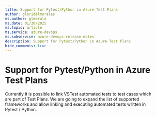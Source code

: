 ```yaml
---
title: Support for Pytest/Python in Azure Test Plans
author: gloridelmorales
ms.author: glmorale
ms.date: 01/20/2025
ms.topic: article
ms.service: azure-devops
ms.subservice: azure-devops-release-notes
description: Support for Pytest/Python in Azure Test Plans
hide_comments: true
---
```


# Support for Pytest/Python in Azure Test Plans

Currently it is possible to link VSTest automated tests to test cases which are part of Test Plans. We are going to expand the list of supported frameworks and allow linking and executing automated tests written in Pytest / Python.